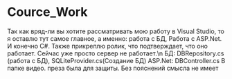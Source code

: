 # Cource_Work
Так как вряд-ли вы хотите рассматривать мою работу в Visual Studio, то я оставлю тут самое главное, а именно: работа с БД, Работа с ASP.Net. И конечно C#. Также прикреплю ролик, что подтверждает, что оно работает. Сейчас уже просто сервер не работает.\n
БД: DBRepository.cs (работа с БД), SQLiteProvider.cs(Создание БД)
ASP.Net: DBController.cs
В папке видео. преза была для защиты. Без пояснений смысла не имеет
